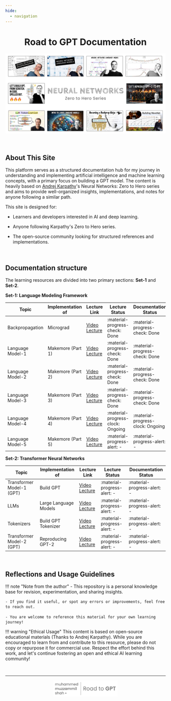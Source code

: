 ```yaml
---
hide:
  - navigation
---
```

<div style="text-align: center;">
    <h1>Road to GPT Documentation</h1>
    <img src="assets/images/thumbnail.png" alt="Series Thumbnail">
</div>

&nbsp;

## About This Site
This platform serves as a structured documentation hub for my journey in understanding and implementing artificial intelligence and machine learning concepts, with a primary focus on building a GPT model. The content is heavily based on [Andrej Karpathy](https://karpathy.ai)'s Neural Networks: Zero to Hero series and aims to provide well-organized insights, implementations, and notes for anyone following a similar path.

This site is designed for:

- Learners and developers interested in AI and deep learning.

- Anyone following Karpathy's Zero to Hero series.

- The open-source community looking for structured references and implementations.

&nbsp;

## Documentation structure
The learning resources are divided into two primary sections: **Set-1** and **Set-2**.

**Set-1: Language Modeling Framework**

|Topic | Implementation of | Lecture Link | Lecture Status | Documentation Status |
|------|--------|------|------|------|
|Backpropagation|Micrograd|[Video Lecture](https://youtu.be/PaCmpygFfXo?si=YW_rkr7LU44YwouD)| :material-progress-check: Done | :material-progress-check: Done |
|Language Model-1|Makemore (Part 1)|[Video Lecture](https://youtu.be/PaCmpygFfXo?si=mJ8mN4QhPB997R0p)| :material-progress-check: Done | :material-progress-check: Done | 
|Language Model-2|Makemore (Part 2)|[Video Lecture](https://youtu.be/TCH_1BHY58I?si=jvfgiqzLoRVSgj8u)| :material-progress-check: Done | :material-progress-check: Done | 
|Language Model-3|Makemore (Part 3)|[Video Lecture](https://youtu.be/P6sfmUTpUmc?si=6072SkRZSdY1pPB2)| :material-progress-check: Done | :material-progress-check: Done |
|Language Model-4|Makemore (Part 4)|[Video Lecture](https://youtu.be/q8SA3rM6ckI?si=e-ON-yHPUtFWzY2L)| :material-progress-clock: Ongoing | :material-progress-clock: Ongoing |
|Language Model-5|Makemore (Part 5)|[Video Lecture](https://youtu.be/t3YJ5hKiMQ0?si=kPSjBl8rkxMlQEhv)| :material-progress-alert: - | :material-progress-alert: - |

**Set-2: Transformer Neural Networks**

|Topic | Implementation of | Lecture Link | Lecture Status | Documentation Status |
|------|--------|------|------|------|
|Transformer Model-1 (GPT)|Build GPT|[Video Lecture](https://youtu.be/kCc8FmEb1nY?si=hMmmnADUeWywJ8qt)| :material-progress-alert: - | :material-progress-alert: - |
|LLMs|Large Language Models|[Video Lecture](https://youtu.be/zjkBMFhNj_g?si=oY_9h8gak_4JA5PH)| :material-progress-alert: - | :material-progress-alert: - |
|Tokenizers|Build GPT Tokenizer|[Video Lecture](https://youtu.be/zduSFxRajkE?si=o3BdcoWkvDjr7Ddl)| :material-progress-alert: - | :material-progress-alert: - |
|Transformer Model-2 (GPT)|Reproducing GPT-2|[Video Lecture](https://youtu.be/l8pRSuU81PU?si=YMklSfDxPVCP05p5)| :material-progress-alert: - | :material-progress-alert: - |

&nbsp;

## Reflections and Usage Guidelines

!!! note "Note from the author"
    - This repository is a personal knowledge base for revision, experimentation, and sharing insights.

    - If you find it useful, or spot any errors or improvements, feel free to reach out.

    - You are welcome to reference this material for your own learning journey!

!!! warning "Ethical Usage"
    This content is based on open-source educational materials (Thanks to Andrej Karpathy). While you are encouraged to learn from and contribute to this resource, please do not copy or repurpose it for commercial use. Respect the effort behind this work, and let's continue fostering an open and ethical AI learning community!

&nbsp;

<div style="text-align: center;">
    <hr>
    <img src="assets/images/main-page-logo.png" alt="Road to GPT" width="40%">
</div>